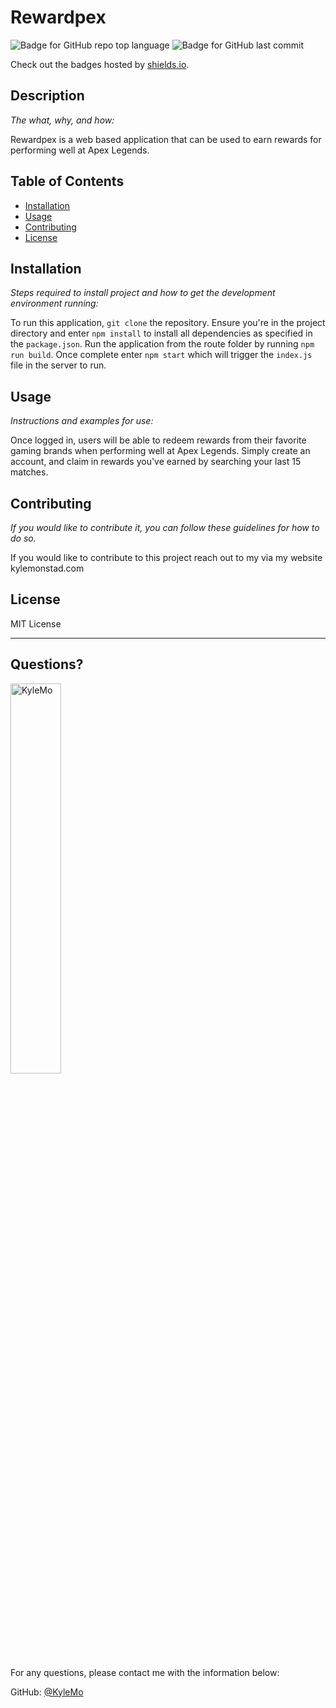 # Rewardpex

  ![Badge for GitHub repo top language](https://img.shields.io/github/languages/top/KyleMo/Apex-Legends-Rewards-App?style=flat&logo=appveyor) ![Badge for GitHub last commit](https://img.shields.io/github/last-commit/KyleMo/Apex-Legends-Rewards-App?style=flat&logo=appveyor)
  
  Check out the badges hosted by [shields.io](https://shields.io/).
  
  
  ## Description 
  
  *The what, why, and how:* 
  
  Rewardpex is a web based application that can be used to earn rewards for performing well at Apex Legends.

  ## Table of Contents
  * [Installation](#installation)
  * [Usage](#usage)
  * [Contributing](#contributing)
  * [License](#license)
  
  ## Installation
  
  *Steps required to install project and how to get the development environment running:*
  
  To run this application, ```git clone``` the repository. Ensure you're in the project directory and enter ```npm install``` to install all dependencies as specified in the ```package.json```. Run the application from the route folder by running ```npm run build```. Once complete enter ```npm start``` which will trigger the ```index.js``` file in the server to run.
  
  ## Usage 
  
  *Instructions and examples for use:*
  
  Once logged in, users will be able to redeem rewards from their favorite gaming brands when performing well at Apex Legends. Simply create an account, and claim in rewards you've earned by searching your last 15 matches.
  
  ## Contributing
  
  *If you would like to contribute it, you can follow these guidelines for how to do so.*
  
  If you would like to contribute to this project reach out to my via my website kylemonstad.com
  
  ## License
  
  MIT License
  
  ---
  
  ## Questions?

  <img src="https://avatars.githubusercontent.com/u/17155128?v=4" alt="KyleMo" width="40%" />
  
  For any questions, please contact me with the information below:
 
  GitHub: [@KyleMo](https://api.github.com/users/KyleMo)
